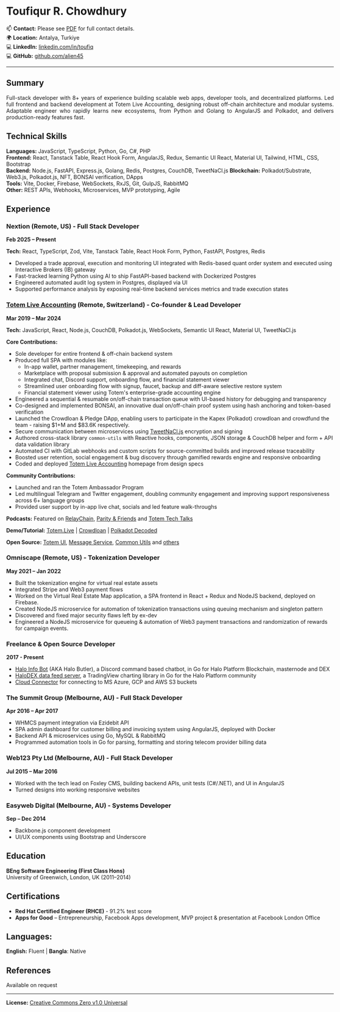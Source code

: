 <!-- PDF-IGNORE-START -->
<!-- Header block will be replaced by PDF generation script (.github/scripts/md_to_pdf.py). Make sure to keep both the script and this file update to date with contact details -->
# Toufiqur R. Chowdhury
  
📫 **Contact:** Please see [PDF](https://alien45.github.io/cv/Toufiqur_Chowdhury_CV.pdf) for full contact details.  
🌍 **Location:** Antalya, Turkiye  
💻 **LinkedIn:** [linkedin.com/in/toufiq](https://linkedin.com/in/toufiq)  
💻 **GitHub:** [github.com/alien45](https://github.com/alien45)  
<!-- PDF-IGNORE-END -->

---

## Summary

<p style="text-align: justify;">
Full-stack developer with 8+ years of experience building scalable web apps, developer tools, and decentralized platforms. Led full frontend and backend development at Totem Live Accounting, designing robust off-chain architecture and modular systems. Adaptable engineer who rapidly learns new ecosystems, from Python and Golang to AngularJS and Polkadot, and delivers production-ready features fast.
</p>


## Technical Skills

**Languages:** JavaScript, TypeScript, Python, Go, C#, PHP  
**Frontend:** React, Tanstack Table, React Hook Form, AngularJS, Redux, Semantic UI React, Material UI, Tailwind, HTML, CSS, Bootstrap  
**Backend:** Node.js, FastAPI, Express.js, Golang, Redis, Postgres, CouchDB, TweetNaCl.js 
**Blockchain:** Polkadot/Substrate, Web3.js, Polkadot.js, NFT, BONSAI verification, DApps  
**Tools:** Vite, Docker, Firebase, WebSockets, RxJS, Git, GulpJS, RabbitMQ  
**Other:** REST APIs, Webhooks, Microservices, MVP prototyping, Agile


## Experience

### Nextion (Remote, US) - Full Stack Developer

**Feb 2025 – Present**  

**Tech:** React, TypeScript, Zod, Vite, Tanstack Table, React Hook Form, Python, FastAPI, Postgres, Redis  
  - Developed a trade approval, execution and monitoring UI integrated with Redis-based quant order system and executed using Interactive Brokers (IB) gateway  
  - Fast-tracked learning Python using AI to ship FastAPI-based backend with Dockerized Postgres
  - Engineered automated audit log system in Postgres, displayed via UI  
  - Supported performance analysis by exposing real-time backend services metrics and trade execution states


### [Totem Live Accounting](https://totemaccounting.com) (Remote, Switzerland) - Co-founder & Lead Developer  

**Mar 2019 – Mar 2024**  

**Tech:** JavaScript, React, Node.js, CouchDB, Polkadot.js, WebSockets, Semantic UI React, Material UI, TweetNaCl.js  

**Core Contributions:**
  - Sole developer for entire frontend & off-chain backend system  
  - Produced full SPA with modules like:      
    - In-app wallet, partner management, timekeeping, and rewards
    - Marketplace with proposal submission & approval and automated payouts on completion  
    - Integrated chat, Discord support, onboarding flow, and financial statement viewer  
    - Streamlined user onboarding flow with signup, faucet, backup and diff-aware selective restore system
    - Financial statement viewer using Totem's enterprise-grade accounting engine  
  - Engineered a sequential & resumable on/off-chain transaction queue with UI-based history for debugging and transparency
  - Co-designed and implemented <a title="Blockchainization of NoSQL Storage Authorization & Identification">BONSAI</a>, an innovative dual on/off-chain proof system using hash anchoring and token-based verification
  - Launched the Crowdloan & Pledge DApp, enabling users to participate in the Kapex (Polkadot) crowdloan and crowdfund the team - raising $1+M and $83.6K respectively.   
  - Secure communication between microservices using [TweetNaCl.js](https://tweetnacl.js.org) encryption and signing  
  - Authored cross-stack library `common-utils` with Reactive hooks, components, JSON storage & CouchDB helper and form + API data validation library  
  - Automated CI with GitLab webhooks and custom scripts for source-committed builds and improved release traceability  
  - Boosted user retention, social engagement & bug discovery through gamified rewards engine and responsive onboarding
  - Coded and deployed [Totem Live Accounting](https://totemaccounting.com/) homepage from design specs 
  
  **Community Contributions:**  
  - Launched and ran the Totem Ambassador Program
  - Led multilingual Telegram and Twitter engagement, doubling community engagement and improving support responsiveness across 6+ language groups 
  - Provided user support by in-app live chat, socials and led feature walk-throughs

**Podcasts:** Featured on [RelayChain](https://www.youtube.com/watch?v=ceTPR3oY5RA), <a href="https://www.youtube.com/live/pryr8DmVMlM?si=sKsGoO7CnRgpJ6mw&t=3080" title="Totem founder Chris D'Costa demoing the tasks module, financial statement and on-chain accounting engine at the Parity & Friends podcast">Parity & Friends</a> and [Totem Tech Talks](https://www.youtube.com/@totemliveaccounting1312/search?query=tech%20talks)  

**Demo/Tutorial:**
<a href="https://youtu.be/29rViB0SFhA" title="A walk-through of some of the core features while demoing rewards claim process">Totem.Live</a> 
 | <a href="https://youtu.be/qBLskkm0iDk?si=69hBxExTlMDfqZYh&t=61" title="Walk-through of how to contribute to the Totem Crowdloan on Polkadot Relaychain">Crowdloan</a> 
 | <a href="https://youtu.be/FzqX41_ga2I?si=ctQMLtK9yYCqMHkP&t=580" title="Totem founder Chris D'Costa demoing onboarding, the tasks module, financial statement and on-chain live accounting engine at the Polkadot Decoded 2022, New York">Polkadot Decoded</a>  

**Open Source:** 
 [Totem UI](https://github.com/totem-tech/totem-ui), 
 [Message Service](https://github.com/totem-tech/totem-message-service), 
 [Common Utils](https://github.com/totem-tech/common-utils)
 and [others](https://github.com/totem-tech)  


### Omniscape (Remote, US) - Tokenization Developer  
**May 2021 – Jan 2022**  
  - Built the tokenization engine for virtual real estate assets  
  - Integrated Stripe and Web3 payment flows  
  - Worked on the Virtual Real Estate Map application, a SPA frontend in React + Redux and NodeJS backend, deployed on Firebase.  
  - Created NodeJS microservice for automation of tokenization transactions using queuing mechanism and singleton pattern  
  - Discovered and fixed major security flaws left by ex-dev  
  - Engineered a NodeJS microservice for queueing & automation of Web3 payment transactions and randomization of rewards for campaign events.  


### Freelance & Open Source Developer  
**2017 - Present**    
  - [Halo Info Bot](https://github.com/alien45/halo-info-bot) (AKA Halo Butler), a Discord command based chatbot, in Go for Halo Platform Blockchain, masternode and DEX  
  - [HaloDEX data feed server](https://github.com/alien45/halodex-chart-feed), a TradingView charting library in Go for the Halo Platform community  
  - [Cloud Connector](https://github.com/alien45/cloud-connector) for connecting to MS Azure, GCP and AWS S3 buckets  


### The Summit Group (Melbourne, AU) - Full Stack Developer  
**Apr 2016 – Apr 2017**  
  - WHMCS payment integration via Ezidebit API  
  - SPA admin dashboard for customer billing and invoicing system using AngularJS, deployed with Docker  
  - Backend API & microservices using Go, MySQL & RabbitMQ  
  - Programmed automation tools in Go for parsing, formatting and storing telecom provider billing data  


### Web123 Pty Ltd (Melbourne, AU) - Full Stack Developer  
**Jul 2015 – Mar 2016**  
  - Worked with the tech lead on <a title="A WYSIWYG CMS designed to make delivering websites easier for designers and developers.">Foxley CMS</a>, building backend APIs, unit tests (C#/.NET), and UI in AngularJS  
  - Turned designs into working responsive websites  


### Easyweb Digital (Melbourne, AU) - Systems Developer  
**Sep – Dec 2014**  
  - Backbone.js component development  
  - UI/UX components using Bootstrap and Underscore  


## Education    
**BEng Software Engineering (First Class Hons)**  
University of Greenwich, London, UK (2011–2014)  


## Certifications  
  - **Red Hat Certified Engineer (RHCE)** - 91.2% test score  
  - **Apps for Good** – Entrepreneurship, Facebook Apps development, MVP project & presentation at Facebook London Office  


<!-- PDF-IGNORE-START -->
<!-- Languages and References on PDF will be taken from the pdf_footer.md file-->
## Languages:  
**English:** Fluent | **Bangla**: Native


## References  
Available on request

---
**License:** [Creative Commons Zero v1.0 Universal](https://alien45.github.io/cv/LICENSE)

<!-- padding for GitHub pages only -->
<style>
  body {
    padding-left: 10px;
    padding-right: 10px;
    max-width: 900px;
    margin: auto;
  }
  @media (min-width: 601px) {
    body {
      padding-left: 50px;
      padding-right: 50px;
    }
  }

  .markdown-body h1 {
    border: none;
    margin-bottom: 0;
  }
 </style>
<!-- PDF-IGNORE-END -->
